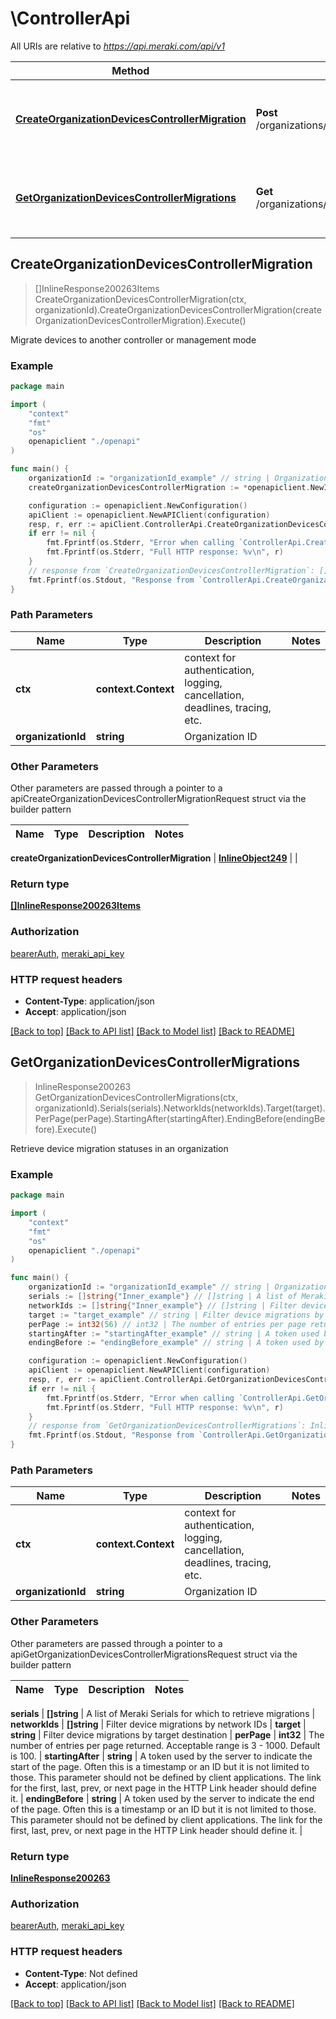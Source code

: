 # \ControllerApi

All URIs are relative to *https://api.meraki.com/api/v1*

Method | HTTP request | Description
------------- | ------------- | -------------
[**CreateOrganizationDevicesControllerMigration**](ControllerApi.md#CreateOrganizationDevicesControllerMigration) | **Post** /organizations/{organizationId}/devices/controller/migrations | Migrate devices to another controller or management mode
[**GetOrganizationDevicesControllerMigrations**](ControllerApi.md#GetOrganizationDevicesControllerMigrations) | **Get** /organizations/{organizationId}/devices/controller/migrations | Retrieve device migration statuses in an organization



## CreateOrganizationDevicesControllerMigration

> []InlineResponse200263Items CreateOrganizationDevicesControllerMigration(ctx, organizationId).CreateOrganizationDevicesControllerMigration(createOrganizationDevicesControllerMigration).Execute()

Migrate devices to another controller or management mode



### Example

```go
package main

import (
    "context"
    "fmt"
    "os"
    openapiclient "./openapi"
)

func main() {
    organizationId := "organizationId_example" // string | Organization ID
    createOrganizationDevicesControllerMigration := *openapiclient.NewInlineObject249([]string{"Serials_example"}, "Target_example") // InlineObject249 | 

    configuration := openapiclient.NewConfiguration()
    apiClient := openapiclient.NewAPIClient(configuration)
    resp, r, err := apiClient.ControllerApi.CreateOrganizationDevicesControllerMigration(context.Background(), organizationId).CreateOrganizationDevicesControllerMigration(createOrganizationDevicesControllerMigration).Execute()
    if err != nil {
        fmt.Fprintf(os.Stderr, "Error when calling `ControllerApi.CreateOrganizationDevicesControllerMigration``: %v\n", err)
        fmt.Fprintf(os.Stderr, "Full HTTP response: %v\n", r)
    }
    // response from `CreateOrganizationDevicesControllerMigration`: []InlineResponse200263Items
    fmt.Fprintf(os.Stdout, "Response from `ControllerApi.CreateOrganizationDevicesControllerMigration`: %v\n", resp)
}
```

### Path Parameters


Name | Type | Description  | Notes
------------- | ------------- | ------------- | -------------
**ctx** | **context.Context** | context for authentication, logging, cancellation, deadlines, tracing, etc.
**organizationId** | **string** | Organization ID | 

### Other Parameters

Other parameters are passed through a pointer to a apiCreateOrganizationDevicesControllerMigrationRequest struct via the builder pattern


Name | Type | Description  | Notes
------------- | ------------- | ------------- | -------------

 **createOrganizationDevicesControllerMigration** | [**InlineObject249**](InlineObject249.md) |  | 

### Return type

[**[]InlineResponse200263Items**](InlineResponse200263Items.md)

### Authorization

[bearerAuth](../README.md#bearerAuth), [meraki_api_key](../README.md#meraki_api_key)

### HTTP request headers

- **Content-Type**: application/json
- **Accept**: application/json

[[Back to top]](#) [[Back to API list]](../README.md#documentation-for-api-endpoints)
[[Back to Model list]](../README.md#documentation-for-models)
[[Back to README]](../README.md)


## GetOrganizationDevicesControllerMigrations

> InlineResponse200263 GetOrganizationDevicesControllerMigrations(ctx, organizationId).Serials(serials).NetworkIds(networkIds).Target(target).PerPage(perPage).StartingAfter(startingAfter).EndingBefore(endingBefore).Execute()

Retrieve device migration statuses in an organization



### Example

```go
package main

import (
    "context"
    "fmt"
    "os"
    openapiclient "./openapi"
)

func main() {
    organizationId := "organizationId_example" // string | Organization ID
    serials := []string{"Inner_example"} // []string | A list of Meraki Serials for which to retrieve migrations (optional)
    networkIds := []string{"Inner_example"} // []string | Filter device migrations by network IDs (optional)
    target := "target_example" // string | Filter device migrations by target destination (optional)
    perPage := int32(56) // int32 | The number of entries per page returned. Acceptable range is 3 - 1000. Default is 100. (optional)
    startingAfter := "startingAfter_example" // string | A token used by the server to indicate the start of the page. Often this is a timestamp or an ID but it is not limited to those. This parameter should not be defined by client applications. The link for the first, last, prev, or next page in the HTTP Link header should define it. (optional)
    endingBefore := "endingBefore_example" // string | A token used by the server to indicate the end of the page. Often this is a timestamp or an ID but it is not limited to those. This parameter should not be defined by client applications. The link for the first, last, prev, or next page in the HTTP Link header should define it. (optional)

    configuration := openapiclient.NewConfiguration()
    apiClient := openapiclient.NewAPIClient(configuration)
    resp, r, err := apiClient.ControllerApi.GetOrganizationDevicesControllerMigrations(context.Background(), organizationId).Serials(serials).NetworkIds(networkIds).Target(target).PerPage(perPage).StartingAfter(startingAfter).EndingBefore(endingBefore).Execute()
    if err != nil {
        fmt.Fprintf(os.Stderr, "Error when calling `ControllerApi.GetOrganizationDevicesControllerMigrations``: %v\n", err)
        fmt.Fprintf(os.Stderr, "Full HTTP response: %v\n", r)
    }
    // response from `GetOrganizationDevicesControllerMigrations`: InlineResponse200263
    fmt.Fprintf(os.Stdout, "Response from `ControllerApi.GetOrganizationDevicesControllerMigrations`: %v\n", resp)
}
```

### Path Parameters


Name | Type | Description  | Notes
------------- | ------------- | ------------- | -------------
**ctx** | **context.Context** | context for authentication, logging, cancellation, deadlines, tracing, etc.
**organizationId** | **string** | Organization ID | 

### Other Parameters

Other parameters are passed through a pointer to a apiGetOrganizationDevicesControllerMigrationsRequest struct via the builder pattern


Name | Type | Description  | Notes
------------- | ------------- | ------------- | -------------

 **serials** | **[]string** | A list of Meraki Serials for which to retrieve migrations | 
 **networkIds** | **[]string** | Filter device migrations by network IDs | 
 **target** | **string** | Filter device migrations by target destination | 
 **perPage** | **int32** | The number of entries per page returned. Acceptable range is 3 - 1000. Default is 100. | 
 **startingAfter** | **string** | A token used by the server to indicate the start of the page. Often this is a timestamp or an ID but it is not limited to those. This parameter should not be defined by client applications. The link for the first, last, prev, or next page in the HTTP Link header should define it. | 
 **endingBefore** | **string** | A token used by the server to indicate the end of the page. Often this is a timestamp or an ID but it is not limited to those. This parameter should not be defined by client applications. The link for the first, last, prev, or next page in the HTTP Link header should define it. | 

### Return type

[**InlineResponse200263**](InlineResponse200263.md)

### Authorization

[bearerAuth](../README.md#bearerAuth), [meraki_api_key](../README.md#meraki_api_key)

### HTTP request headers

- **Content-Type**: Not defined
- **Accept**: application/json

[[Back to top]](#) [[Back to API list]](../README.md#documentation-for-api-endpoints)
[[Back to Model list]](../README.md#documentation-for-models)
[[Back to README]](../README.md)

